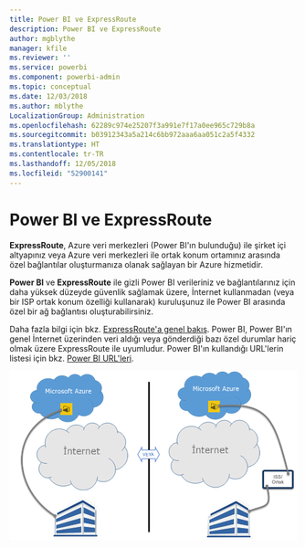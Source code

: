 ```yaml
---
title: Power BI ve ExpressRoute
description: Power BI ve ExpressRoute
author: mgblythe
manager: kfile
ms.reviewer: ''
ms.service: powerbi
ms.component: powerbi-admin
ms.topic: conceptual
ms.date: 12/03/2018
ms.author: mblythe
LocalizationGroup: Administration
ms.openlocfilehash: 62289c974e25207f3a991e7f17a0ee965c729b8a
ms.sourcegitcommit: b03912343a5a214c6bb972aaa6aa051c2a5f4332
ms.translationtype: HT
ms.contentlocale: tr-TR
ms.lasthandoff: 12/05/2018
ms.locfileid: "52900141"
---
```

# <a name="power-bi-and-expressroute"></a>Power BI ve ExpressRoute

**ExpressRoute**, Azure veri merkezleri (Power BI'ın bulunduğu) ile şirket içi altyapınız veya Azure veri merkezleri ile ortak konum ortamınız arasında özel bağlantılar oluşturmanıza olanak sağlayan bir Azure hizmetidir.

**Power BI** ve **ExpressRoute** ile gizli Power BI verileriniz ve bağlantılarınız için daha yüksek düzeyde güvenlik sağlamak üzere, İnternet kullanmadan (veya bir ISP ortak konum özelliği kullanarak) kuruluşunuz ile Power BI arasında özel bir ağ bağlantısı oluşturabilirsiniz.

Daha fazla bilgi için bkz. [ExpressRoute'a genel bakış](/azure/expressroute/expressroute-introduction). Power BI, Power BI'ın genel İnternet üzerinden veri aldığı veya gönderdiği bazı özel durumlar hariç olmak üzere ExpressRoute ile uyumludur. Power BI'ın kullandığı URL'lerin listesi için bkz. [Power BI URL'leri](power-bi-whitelist-urls.md).

![ExpressRoute diyagramı](media/service-admin-power-bi-expressroute/pbi_expressroute_1.png)